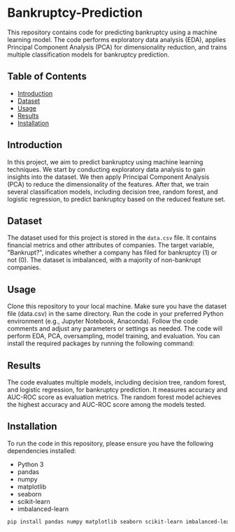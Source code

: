 # Bankruptcy-Prediction

This repository contains code for predicting bankruptcy using a machine learning model. The code performs exploratory data analysis (EDA), applies Principal Component Analysis (PCA) for dimensionality reduction, and trains multiple classification models for bankruptcy prediction.

## Table of Contents
- [Introduction](#introduction)
- [Dataset](#dataset)
- [Usage](#usage)
- [Results](#results)
- [Installation](#installation)

## Introduction
In this project, we aim to predict bankruptcy using machine learning techniques. We start by conducting exploratory data analysis to gain insights into the dataset. We then apply Principal Component Analysis (PCA) to reduce the dimensionality of the features. After that, we train several classification models, including decision tree, random forest, and logistic regression, to predict bankruptcy based on the reduced feature set.

## Dataset
The dataset used for this project is stored in the `data.csv` file. It contains financial metrics and other attributes of companies. The target variable, "Bankrupt?", indicates whether a company has filed for bankruptcy (1) or not (0). The dataset is imbalanced, with a majority of non-bankrupt companies.

## Usage
Clone this repository to your local machine.
Make sure you have the dataset file (data.csv) in the same directory.
Run the code in your preferred Python environment (e.g., Jupyter Notebook, Anaconda).
Follow the code comments and adjust any parameters or settings as needed.
The code will perform EDA, PCA, oversampling, model training, and evaluation.
You can install the required packages by running the following command:

## Results
The code evaluates multiple models, including decision tree, random forest, and logistic regression, for bankruptcy prediction. It measures accuracy and AUC-ROC score as evaluation metrics. The random forest model achieves the highest accuracy and AUC-ROC score among the models tested.

## Installation
To run the code in this repository, please ensure you have the following dependencies installed:
- Python 3
- pandas
- numpy
- matplotlib
- seaborn
- scikit-learn
- imbalanced-learn
  
```bash
pip install pandas numpy matplotlib seaborn scikit-learn imbalanced-learn


